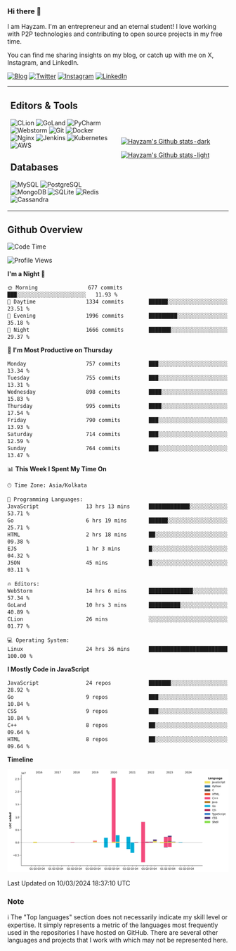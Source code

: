### Hi there 👋

I am Hayzam. I'm an entrepreneur and an eternal student! I love working with P2P technologies and contributing to open source projects in my free time.

You can find me sharing insights on my blog, or catch up with me on X, Instagram, and LinkedIn.

[![Blog](https://img.shields.io/badge/Blog-%2312100E.svg?&style=for-the-badge&logo=medium&logoColor=white)](https://hayzam.com)
[![Twitter](https://img.shields.io/badge/Twitter-%231DA1F2.svg?&style=for-the-badge&logo=X&logoColor=white)](https://twitter.com/hayzam_js)
[![Instagram](https://img.shields.io/badge/Instagram-%23E4405F.svg?&style=for-the-badge&logo=instagram&logoColor=white)](https://instagram.com/hayzam.ts)
[![LinkedIn](https://img.shields.io/badge/LinkedIn-%230077B5.svg?&style=for-the-badge&logo=linkedin&logoColor=white)](https://www.linkedin.com/in/hayzam-s-2b9b95139/)

<table width="100%">
<tr>
<td width="50%">

## Editors & Tools

![CLion](https://img.shields.io/badge/-CLion-000000?style=flat&logo=CLion)
![GoLand](https://img.shields.io/badge/-GoLand-000000?style=flat&logo=Goland)
![PyCharm](https://img.shields.io/badge/-PyCharm-000000?style=flat&logo=PyCharm)
![Webstorm](https://img.shields.io/badge/-WebStorm-000000?style=flat&logo=WebStorm)
![Git](https://img.shields.io/badge/-Git-000000?style=flat&logo=git)
![Docker](https://img.shields.io/badge/-Docker-000000?style=flat&logo=docker)
![Nginx](https://img.shields.io/badge/-Nginx-000000?style=flat&logo=nginx)
![Jenkins](https://img.shields.io/badge/-Jenkins-000000?style=flat&logo=jenkins)
![Kubernetes](https://img.shields.io/badge/-Kubernetes-000000?style=flat&logo=kubernetes)
![AWS](https://img.shields.io/badge/-AWS-000000?style=flat&logo=amazon-aws)

## Databases

![MySQL](https://img.shields.io/badge/-MySQL-000000?style=flat&logo=mysql)
![PostgreSQL](https://img.shields.io/badge/-PostgreSQL-000000?style=flat&logo=postgresql)
![MongoDB](https://img.shields.io/badge/-MongoDB-000000?style=flat&logo=mongodb)
![SQLite](https://img.shields.io/badge/-SQLite-000000?style=flat&logo=sqlite)
![Redis](https://img.shields.io/badge/-Redis-000000?style=flat&logo=redis)
![Cassandra](https://img.shields.io/badge/-Cassandra-000000?style=flat&logo=apache-cassandra)
</div>

<td width="50%">
 
[![Hayzam's Github stats-dark](https://github-readme-stats.vercel.app/api?username=hayzamjs&show_icons=true&theme=dark#gh-dark-mode-only)](https://github.com/anuraghazra/github-readme-stats#gh-dark-mode-only)
 
[![Hayzam's Github stats-light](https://github-readme-stats.vercel.app/api?username=hayzamjs&show_icons=true&theme=default#gh-light-mode-only)](https://github.com/anuraghazra/github-readme-stats#gh-light-mode-only)

</td>
</tr>
</table>
 
## Github Overview


<!--START_SECTION:waka-->
![Code Time](http://img.shields.io/badge/Code%20Time-650%20hrs%2039%20mins-blue)

![Profile Views](http://img.shields.io/badge/Profile%20Views-0-blue)

**I'm a Night 🦉** 

```text
🌞 Morning                677 commits         ███░░░░░░░░░░░░░░░░░░░░░░   11.93 % 
🌆 Daytime                1334 commits        ██████░░░░░░░░░░░░░░░░░░░   23.51 % 
🌃 Evening                1996 commits        █████████░░░░░░░░░░░░░░░░   35.18 % 
🌙 Night                  1666 commits        ███████░░░░░░░░░░░░░░░░░░   29.37 % 
```
📅 **I'm Most Productive on Thursday** 

```text
Monday                   757 commits         ███░░░░░░░░░░░░░░░░░░░░░░   13.34 % 
Tuesday                  755 commits         ███░░░░░░░░░░░░░░░░░░░░░░   13.31 % 
Wednesday                898 commits         ████░░░░░░░░░░░░░░░░░░░░░   15.83 % 
Thursday                 995 commits         ████░░░░░░░░░░░░░░░░░░░░░   17.54 % 
Friday                   790 commits         ███░░░░░░░░░░░░░░░░░░░░░░   13.93 % 
Saturday                 714 commits         ███░░░░░░░░░░░░░░░░░░░░░░   12.59 % 
Sunday                   764 commits         ███░░░░░░░░░░░░░░░░░░░░░░   13.47 % 
```


📊 **This Week I Spent My Time On** 

```text
🕑︎ Time Zone: Asia/Kolkata

💬 Programming Languages: 
JavaScript               13 hrs 13 mins      █████████████░░░░░░░░░░░░   53.71 % 
Go                       6 hrs 19 mins       ██████░░░░░░░░░░░░░░░░░░░   25.71 % 
HTML                     2 hrs 18 mins       ██░░░░░░░░░░░░░░░░░░░░░░░   09.38 % 
EJS                      1 hr 3 mins         █░░░░░░░░░░░░░░░░░░░░░░░░   04.32 % 
JSON                     45 mins             █░░░░░░░░░░░░░░░░░░░░░░░░   03.11 % 

🔥 Editors: 
WebStorm                 14 hrs 6 mins       ██████████████░░░░░░░░░░░   57.34 % 
GoLand                   10 hrs 3 mins       ██████████░░░░░░░░░░░░░░░   40.89 % 
CLion                    26 mins             ░░░░░░░░░░░░░░░░░░░░░░░░░   01.77 % 

💻 Operating System: 
Linux                    24 hrs 36 mins      █████████████████████████   100.00 % 
```

**I Mostly Code in JavaScript** 

```text
JavaScript               24 repos            ███████░░░░░░░░░░░░░░░░░░   28.92 % 
Go                       9 repos             ███░░░░░░░░░░░░░░░░░░░░░░   10.84 % 
CSS                      9 repos             ███░░░░░░░░░░░░░░░░░░░░░░   10.84 % 
C++                      8 repos             ██░░░░░░░░░░░░░░░░░░░░░░░   09.64 % 
HTML                     8 repos             ██░░░░░░░░░░░░░░░░░░░░░░░   09.64 % 
```



**Timeline**

![Lines of Code chart](https://raw.githubusercontent.com/hayzamjs/hayzamjs/main/assets/bar_graph.png)


 Last Updated on 10/03/2024 18:37:10 UTC
<!--END_SECTION:waka-->


### Note 

:information_source: The "Top languages" section does not necessarily indicate my skill level or expertise. It simply represents a metric of the languages most frequently used in the repositories I have hosted on GitHub. There are several other languages and projects that I work with which may not be represented here. 


